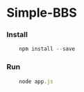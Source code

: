 # Simple-BBS

### Install 
```javascript
    npm install --save
```

### Run
```javascript
    node app.js
```

